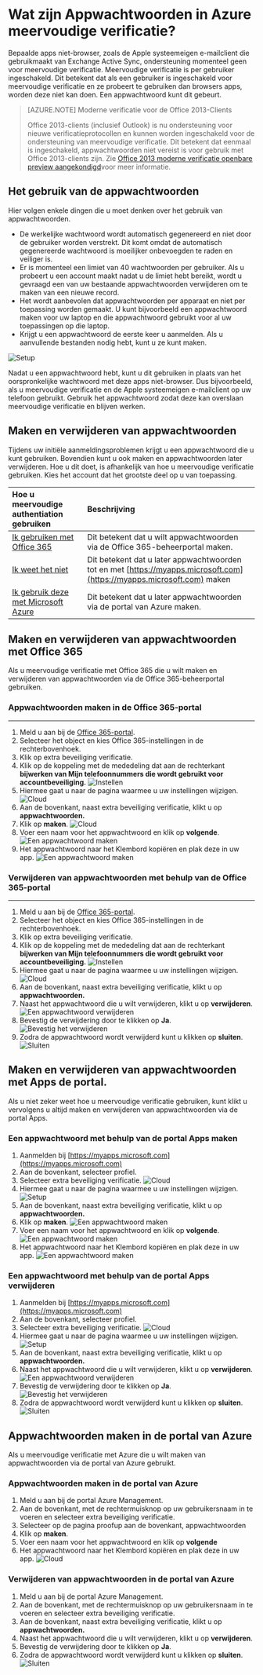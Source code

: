 <properties
    pageTitle="Wat zijn Appwachtwoorden in Azure MFA?"
    description="Deze pagina helpt gebruikers begrijpen wat appwachtwoorden zijn en wat ze worden gebruikt voor met betrekking tot Azure MFA."
    services="multi-factor-authentication"
    documentationCenter=""
    authors="kgremban"
    manager="femila"
    editor="curtland"/>

<tags
    ms.service="multi-factor-authentication"
    ms.workload="identity"
    ms.tgt_pltfrm="na"
    ms.devlang="na"
    ms.topic="article"
    ms.date="08/04/2016"
    ms.author="kgremban"/>



# <a name="what-are-app-passwords-in-azure-multi-factor-authentication"></a>Wat zijn Appwachtwoorden in Azure meervoudige verificatie?

Bepaalde apps niet-browser, zoals de Apple systeemeigen e-mailclient die gebruikmaakt van Exchange Active Sync, ondersteuning momenteel geen voor meervoudige verificatie. Meervoudige verificatie is per gebruiker ingeschakeld. Dit betekent dat als een gebruiker is ingeschakeld voor meervoudige verificatie en ze probeert te gebruiken dan browsers apps, worden deze niet kan doen. Een appwachtwoord kunt dit gebeurt.

>[AZURE.NOTE] Moderne verificatie voor de Office 2013-Clients
>
> Office 2013-clients (inclusief Outlook) is nu ondersteuning voor nieuwe verificatieprotocollen en kunnen worden ingeschakeld voor de ondersteuning van meervoudige verificatie.  Dit betekent dat eenmaal is ingeschakeld, appwachtwoorden niet vereist is voor gebruik met Office 2013-clients zijn.  Zie [Office 2013 moderne verificatie openbare preview aangekondigd](https://blogs.office.com/2015/03/23/office-2013-modern-authentication-public-preview-announced/)voor meer informatie.

## <a name="how-to-use-app-passwords"></a>Het gebruik van de appwachtwoorden

Hier volgen enkele dingen die u moet denken over het gebruik van appwachtwoorden.

- De werkelijke wachtwoord wordt automatisch gegenereerd en niet door de gebruiker worden verstrekt. Dit komt omdat de automatisch gegenereerde wachtwoord is moeilijker onbevoegden te raden en veiliger is.
- Er is momenteel een limiet van 40 wachtwoorden per gebruiker. Als u probeert u een account maakt nadat u de limiet hebt bereikt, wordt u gevraagd een van uw bestaande appwachtwoorden verwijderen om te maken van een nieuwe record.
- Het wordt aanbevolen dat appwachtwoorden per apparaat en niet per toepassing worden gemaakt. U kunt bijvoorbeeld een appwachtwoord maken voor uw laptop en die appwachtwoord gebruikt voor al uw toepassingen op die laptop.
- Krijgt u een appwachtwoord de eerste keer u aanmelden.  Als u aanvullende bestanden nodig hebt, kunt u ze kunt maken.

![Setup](./media/multi-factor-authentication-end-user-app-passwords/app.png)

Nadat u een appwachtwoord hebt, kunt u dit gebruiken in plaats van het oorspronkelijke wachtwoord met deze apps niet-browser.  Dus bijvoorbeeld, als u meervoudige verificatie en de Apple systeemeigen e-mailclient op uw telefoon gebruikt.  Gebruik het appwachtwoord zodat deze kan overslaan meervoudige verificatie en blijven werken.

## <a name="creating-and-deleting-app-passwords"></a>Maken en verwijderen van appwachtwoorden
Tijdens uw initiële aanmeldingsproblemen krijgt u een appwachtwoord die u kunt gebruiken.  Bovendien kunt u ook maken en appwachtwoorden later verwijderen.  Hoe u dit doet, is afhankelijk van hoe u meervoudige verificatie gebruiken.  Kies het account dat het grootste deel op u van toepassing.

Hoe u meervoudige authentiation gebruiken|Beschrijving
:------------- | :------------- |
[Ik gebruiken met Office 365](#creating-and-deleting-app-passwords-with-office-365)|  Dit betekent dat u wilt appwachtwoorden via de Office 365-beheerportal maken.
[Ik weet het niet](#creating-and-deleting-app-passwords-with-myapps-portal)|Dit betekent dat u later appwachtwoorden tot en met [https://myapps.microsoft.com](https://myapps.microsoft.com) maken
[Ik gebruik deze met Microsoft Azure](#create-app-passwords-in-the-azure-portal)| Dit betekent dat u later appwachtwoorden via de portal van Azure maken.

## <a name="creating-and-deleting-app-passwords-with-office-365"></a>Maken en verwijderen van appwachtwoorden met Office 365

Als u meervoudige verificatie met Office 365 die u wilt maken en verwijderen van appwachtwoorden via de Office 365-beheerportal gebruiken.

### <a name="to-create-app-passwords-in-the-office-365-portal"></a>Appwachtwoorden maken in de Office 365-portal
--------------------------------------------------------------------------------

1. Meld u aan bij de [Office 365-portal](https://login.microsoftonline.com/).
2. Selecteer het object en kies Office 365-instellingen in de rechterbovenhoek.
3. Klik op extra beveiliging verificatie.
4. Klik op de koppeling met de mededeling dat aan de rechterkant **bijwerken van Mijn telefoonnummers die wordt gebruikt voor accountbeveiliging.** 
 ![Instellen](./media/multi-factor-authentication-end-user-manage/o365a.png)
5. Hiermee gaat u naar de pagina waarmee u uw instellingen wijzigen.
![Cloud](./media/multi-factor-authentication-end-user-manage/o365b.png)
6. Aan de bovenkant, naast extra beveiliging verificatie, klikt u op **appwachtwoorden.**
7. Klik op **maken**.
![Cloud](./media/multi-factor-authentication-end-user-app-passwords-create-o365/apppass.png)
8. Voer een naam voor het appwachtwoord en klik op **volgende**.
![Een appwachtwoord maken](./media/multi-factor-authentication-end-user-app-passwords/create1.png)
9. Het appwachtwoord naar het Klembord kopiëren en plak deze in uw app.
![Een appwachtwoord maken](./media/multi-factor-authentication-end-user-app-passwords/create2.png)


### <a name="to-delete-app-passwords-using-the-office-365-portal"></a>Verwijderen van appwachtwoorden met behulp van de Office 365-portal
--------------------------------------------------------------------------------


1. Meld u aan bij de [Office 365-portal](https://login.microsoftonline.com/).
2. Selecteer het object en kies Office 365-instellingen in de rechterbovenhoek.
3. Klik op extra beveiliging verificatie.
4. Klik op de koppeling met de mededeling dat aan de rechterkant **bijwerken van Mijn telefoonnummers die wordt gebruikt voor accountbeveiliging.** 
 ![Instellen](./media/multi-factor-authentication-end-user-manage/o365a.png)
5. Hiermee gaat u naar de pagina waarmee u uw instellingen wijzigen.
![Cloud](./media/multi-factor-authentication-end-user-manage/o365b.png)
6. Aan de bovenkant, naast extra beveiliging verificatie, klikt u op **appwachtwoorden.**
7. Naast het appwachtwoord die u wilt verwijderen, klikt u op **verwijderen**.
![Een appwachtwoord verwijderen](./media/multi-factor-authentication-end-user-app-passwords/delete1.png)
8. Bevestig de verwijdering door te klikken op **Ja**.
![Bevestig het verwijderen](./media/multi-factor-authentication-end-user-app-passwords/delete2.png)
9. Zodra de appwachtwoord wordt verwijderd kunt u klikken op **sluiten**.
![Sluiten](./media/multi-factor-authentication-end-user-app-passwords/delete3.png)


## <a name="creating-and-deleting-app-passwords-with-myapps-portal"></a>Maken en verwijderen van appwachtwoorden met Apps de portal.
Als u niet zeker weet hoe u meervoudige verificatie gebruiken, kunt klikt u vervolgens u altijd maken en verwijderen van appwachtwoorden via de portal Apps.

### <a name="to-create-an-app-password-using-the-myapps-portal"></a>Een appwachtwoord met behulp van de portal Apps maken

1. Aanmelden bij [https://myapps.microsoft.com](https://myapps.microsoft.com)
2. Aan de bovenkant, selecteer profiel.
3. Selecteer extra beveiliging verificatie.
![Cloud](./media/multi-factor-authentication-end-user-manage/myapps1.png)
4. Hiermee gaat u naar de pagina waarmee u uw instellingen wijzigen.
![Setup](./media/multi-factor-authentication-end-user-manage-myapps/proofup.png)
5. Aan de bovenkant, naast extra beveiliging verificatie, klikt u op **appwachtwoorden.**
6. Klik op **maken**.
![Een appwachtwoord maken](./media/multi-factor-authentication-end-user-app-passwords/create3.png)
7. Voer een naam voor het appwachtwoord en klik op **volgende**.
![Een appwachtwoord maken](./media/multi-factor-authentication-end-user-app-passwords/create1.png)
8. Het appwachtwoord naar het Klembord kopiëren en plak deze in uw app.
![Een appwachtwoord maken](./media/multi-factor-authentication-end-user-app-passwords/create2.png)

### <a name="to-delete-an-app-password-using-the-myapps-portal"></a>Een appwachtwoord met behulp van de portal Apps verwijderen

1. Aanmelden bij [https://myapps.microsoft.com](https://myapps.microsoft.com)
2. Aan de bovenkant, selecteer profiel.
3. Selecteer extra beveiliging verificatie.
![Cloud](./media/multi-factor-authentication-end-user-manage/myapps1.png)
4. Hiermee gaat u naar de pagina waarmee u uw instellingen wijzigen.
![Setup](./media/multi-factor-authentication-end-user-manage-myapps/proofup.png)
5. Aan de bovenkant, naast extra beveiliging verificatie, klikt u op **appwachtwoorden.**
6. Naast het appwachtwoord die u wilt verwijderen, klikt u op **verwijderen**.
![Een appwachtwoord verwijderen](./media/multi-factor-authentication-end-user-app-passwords/delete1.png)
7. Bevestig de verwijdering door te klikken op **Ja**.
![Bevestig het verwijderen](./media/multi-factor-authentication-end-user-app-passwords/delete2.png)
8. Zodra de appwachtwoord wordt verwijderd kunt u klikken op **sluiten**.
![Sluiten](./media/multi-factor-authentication-end-user-app-passwords/delete3.png)


## <a name="create-app-passwords-in-the-azure-portal"></a>Appwachtwoorden maken in de portal van Azure

Als u meervoudige verificatie met Azure die u wilt maken van appwachtwoorden via de portal van Azure gebruikt.

### <a name="to-create-app-passwords-in-the-azure-portal"></a>Appwachtwoorden maken in de portal van Azure

1. Meld u aan bij de portal Azure Management.
2. Aan de bovenkant, met de rechtermuisknop op uw gebruikersnaam in te voeren en selecteer extra beveiliging verificatie.
3. Selecteer op de pagina proofup aan de bovenkant, appwachtwoorden
4. Klik op **maken**.
5. Voer een naam voor het appwachtwoord en klik op **volgende**
6. Het appwachtwoord naar het Klembord kopiëren en plak deze in uw app.
![Cloud](./media/multi-factor-authentication-end-user-app-passwords-create-azure/app2.png)

### <a name="to-delete-app-passwords-in-the-azure-portal"></a>Verwijderen van appwachtwoorden in de portal van Azure

1. Meld u aan bij de portal Azure Management.
2. Aan de bovenkant, met de rechtermuisknop op uw gebruikersnaam in te voeren en selecteer extra beveiliging verificatie.
3. Aan de bovenkant, naast extra beveiliging verificatie, klikt u op **appwachtwoorden.**
4. Naast het appwachtwoord die u wilt verwijderen, klikt u op **verwijderen**.
5. Bevestig de verwijdering door te klikken op **Ja**.
6. Zodra de appwachtwoord wordt verwijderd kunt u klikken op **sluiten**.
![Sluiten](./media/multi-factor-authentication-end-user-app-passwords/delete3.png)
